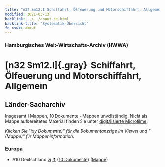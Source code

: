 ```yaml
---
title: "n32 Sm12.I Schiffahrt, Ölfeuerung und Motorschiffahrt, Allgemein"
modified: 2021-03-13
backlink: ../../about.de.html
backlink-title: "Systematik-Übersicht"
fn-stub: about
---
```


### Hamburgisches Welt-Wirtschafts-Archiv (HWWA)

# [n32 Sm12.I]{.gray}&#8201; Schiffahrt, Ölfeuerung und Motorschiffahrt, Allgemein&#160; 







## Länder-Sacharchiv




Insgesamt 1 Mappen, 10 Dokumente - Mappen unvollständig.
Nicht als Mappe aufbereitetes Material finden Sie unter [digitalisierte Microfilme](/film/h1_sh.de.html).

_Klicken Sie "(xy Dokumente)" für die Dokumentanzeige im Viewer und "(Mappe)" für Mappeninformation._




### Europa

- A10 Deutschland [**&nearr;**](../../../geo/i/126128/about.de.html "Deutschland (alle Mappen)") [**&uarr;**](../../../geo/about.de.html#A10 "Ländersystematik") (<a href="https://pm20.zbw.eu/iiifview/folder/sh/126128,145581" title="über: Deutschland : Schiffahrt, Ölfeuerung und Motorschiffahrt, Allgemein" target="_blank">10 Dokumente</a>) ([Mappe](../../../../folder/sh/1261xx/126128/1455xx/145581/about.de.html))








